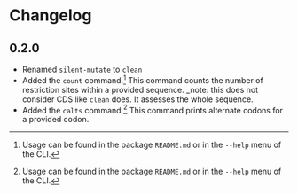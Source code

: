 # Changelog

## 0.2.0

-   Renamed `silent-mutate` to `clean`
-   Added the `count` command.[^1] This command counts the number of restriction sites within a provided sequence.
    \_note: this does not consider CDS like `clean` does. It assesses the whole sequence.
-   Added the `calts` command.[^1] This command prints alternate codons for a provided codon.

[^1]: Usage can be found in the package `README.md` or in the `--help` menu of the CLI.

